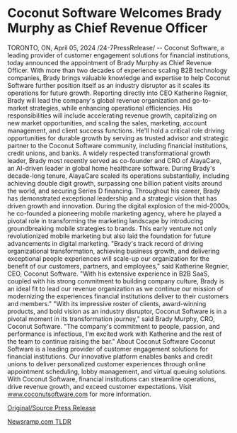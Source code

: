 # Coconut Software Welcomes Brady Murphy as Chief Revenue Officer

TORONTO, ON, April 05, 2024 /24-7PressRelease/ -- Coconut Software, a leading provider of customer engagement solutions for financial institutions, today announced the appointment of Brady Murphy as Chief Revenue Officer. With more than two decades of experience scaling B2B technology companies, Brady brings valuable knowledge and expertise to help Coconut Software further position itself as an industry disruptor as it scales its operations for future growth.  Reporting directly into CEO Katherine Regnier, Brady will lead the company's global revenue organization and go-to-market strategies, while enhancing operational efficiencies. His responsibilities will include accelerating revenue growth, capitalizing on new market opportunities, and scaling the sales, marketing, account management, and client success functions. He'll hold a critical role driving opportunities for durable growth by serving as trusted advisor and strategic partner to the Coconut Software community, including financial institutions, credit unions, and banks.  A widely respected transformational growth leader, Brady most recently served as co-founder and CRO of AlayaCare, an AI-driven leader in global home healthcare software. During Brady's decade-long tenure, AlayaCare scaled its operations substantially, including achieving double digit growth, surpassing one billion patient visits around the world, and securing Series D financing.  Throughout his career, Brady has demonstrated exceptional leadership and a strategic vision that has driven growth and innovation. During the digital explosion of the mid-2000s, he co-founded a pioneering mobile marketing agency, where he played a pivotal role in transforming the marketing landscape by introducing groundbreaking mobile strategies to brands. This early venture not only revolutionized mobile marketing but also laid the foundation for future advancements in digital marketing.  "Brady's track record of driving organizational transformation, achieving business growth, and delivering exceptional people experiences will scale-up our organization for the benefit of our customers, partners, and employees," said Katherine Regnier, CEO, Coconut Software. "With his extensive experience in B2B SaaS, coupled with his strong commitment to building company culture, Brady is an ideal fit to lead our revenue organization as we continue our mission of modernizing the experiences financial institutions deliver to their customers and members."  "With its impressive roster of clients, award-winning products, and bold vision as an industry disruptor, Coconut Software is in a pivotal moment in its transformation journey," said Brady Murphy, CRO, Coconut Software. "The company's commitment to people, passion, and performance is infectious, I'm excited work with Katherine and the rest of the team to continue raising the bar."  About Coconut Software  Coconut Software is a leading provider of customer engagement solutions for financial institutions. Our innovative platform enables banks and credit unions to deliver personalized customer experiences through online appointment scheduling, lobby management, and virtual queuing solutions. With Coconut Software, financial institutions can streamline operations, drive revenue growth, and exceed customer expectations. Visit www.coconutsoftware.com for more information. 

[Original/Source Press Release](https://www.24-7pressrelease.com/press-release/509827/coconut-software-welcomes-brady-murphy-as-chief-revenue-officer) 

[Newsramp.com TLDR](https://newsramp.com/None) 